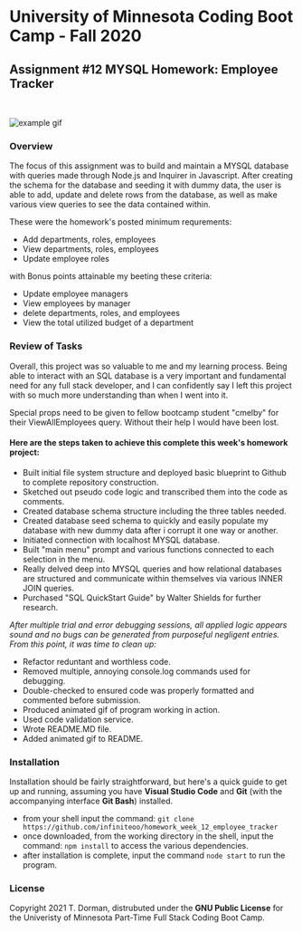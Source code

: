 # University of Minnesota Coding Boot Camp - Fall 2020 
## Assignment #12 MYSQL Homework: Employee Tracker
<br/>

![example gif](/example/example.gif)

### Overview

The focus of this assignment was to build and maintain a MYSQL database with queries made through
Node.js and Inquirer in Javascript.  After creating the schema for the database and seeding it with dummy data, the user is able to add, update and delete rows from the database, as well as make various view queries to see the data contained within.

These were the homework's posted minimum requrements:

* Add departments, roles, employees
* View departments, roles, employees
* Update employee roles

with Bonus points attainable my beeting these criteria:

* Update employee managers
* View employees by manager
* delete departments, roles, and employees
* View the total utilized budget of a department


### Review of Tasks

Overall, this project was so valuable to me and my learning process.  Being able to interact with an
SQL database is a very important and fundamental need for any full stack developer, and I can confidently say I left this project with so much more understanding than when I went into it.  

Special props need to be given to fellow bootcamp student "cmelby" for their ViewAllEmployees query. Without their help I would have been lost.

#### Here are the steps taken to achieve this complete this week's homework project:

* Built initial file system structure and deployed basic blueprint to Github to complete repository construction.
* Sketched out pseudo code logic and transcribed them into the code as comments.
* Created database schema structure including the three tables needed.
* Created database seed schema to quickly and easily populate my database with new dummy data after i corrupt it one way or another.
* Initiated connection with localhost MYSQL database.
* Built "main menu" prompt and various functions connected to each selection in the menu.
* Really delved deep into MYSQL queries and how relational databases are structured and communicate within themselves via various INNER JOIN queries. 
* Purchased "SQL QuickStart Guide" by Walter Shields for further research.


*After multiple trial and error debugging sessions, all applied logic appears sound and no bugs can be generated from purposeful negligent entries.  From this point, it was time to clean up:*

* Refactor reduntant and worthless code.
* Removed multiple, annoying console.log commands used for debugging.
* Double-checked to ensured code was properly formatted and commented before submission.
* Produced animated gif of program working in action.
* Used code validation service.
* Wrote README.MD file.
* Added animated gif to README.
 

### Installation

Installation should be fairly straightforward, but here's a quick guide to get up and running, assuming you have **Visual Studio Code** and **Git** (with the accompanying interface **Git Bash**) installed.

* from your shell input the command: `git clone https://github.com/infiniteoo/homework_week_12_employee_tracker`
* once downloaded, from the working directory in the shell, input the command: `npm install` to access the various dependencies.
* after installation is complete, input the command `node start` to run the program.


### License

Copyright 2021 T. Dorman, distrubuted under the **GNU Public License** for the Univeristy of Minnesota Part-Time Full Stack Coding Boot Camp.














